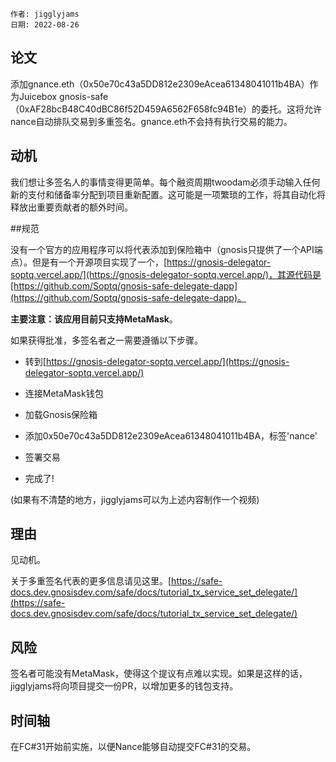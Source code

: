 
```纯文本
作者: jigglyjams
日期: 2022-08-26
```

## 论文

添加gnance.eth（0x50e70c43a5DD812e2309eAcea61348041011b4BA）作为Juicebox gnosis-safe（0xAF28bcB48C40dBC86f52D459A6562F658fc94B1e）的委托。这将允许nance自动排队交易到多重签名。gnance.eth不会持有执行交易的能力。

## 动机

我们想让多签名人的事情变得更简单。每个融资周期twoodam必须手动输入任何新的支付和储备率分配到项目重新配置。这可能是一项繁琐的工作，将其自动化将释放出重要贡献者的额外时间。

##规范

没有一个官方的应用程序可以将代表添加到保险箱中（gnosis只提供了一个API端点）。但是有一个开源项目实现了一个，[https://gnosis-delegator-soptq.vercel.app/](https://gnosis-delegator-soptq.vercel.app/)，其源代码是[https://github.com/Soptq/gnosis-safe-delegate-dapp](https://github.com/Soptq/gnosis-safe-delegate-dapp)。

**主要注意：该应用目前只支持MetaMask**。

如果获得批准，多签名者之一需要遵循以下步骤。

- 转到[https://gnosis-delegator-soptq.vercel.app/](https://gnosis-delegator-soptq.vercel.app/)

- 连接MetaMask钱包

- 加载Gnosis保险箱

- 添加0x50e70c43a5DD812e2309eAcea61348041011b4BA，标签'nance'

- 签署交易

- 完成了!

(如果有不清楚的地方，jigglyjams可以为上述内容制作一个视频)

## 理由

见动机。

关于多重签名代表的更多信息请见这里。[https://safe-docs.dev.gnosisdev.com/safe/docs/tutorial_tx_service_set_delegate/](https://safe-docs.dev.gnosisdev.com/safe/docs/tutorial_tx_service_set_delegate/)

## 风险

签名者可能没有MetaMask，使得这个提议有点难以实现。如果是这样的话，jigglyjams将向项目提交一份PR，以增加更多的钱包支持。

## 时间轴

在FC#31开始前实施，以便Nance能够自动提交FC#31的交易。
